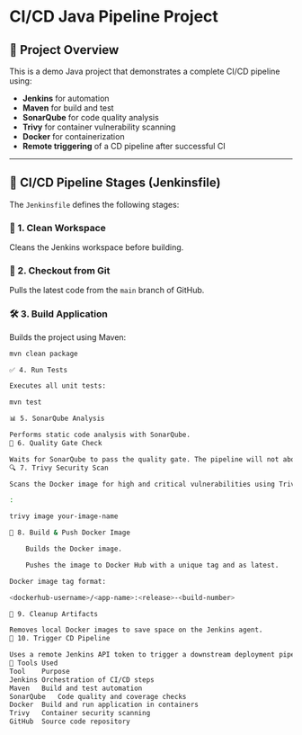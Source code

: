 # CI/CD Java Pipeline Project

## 📌 Project Overview

This is a demo Java project that demonstrates a complete CI/CD pipeline using:

- **Jenkins** for automation
- **Maven** for build and test
- **SonarQube** for code quality analysis
- **Trivy** for container vulnerability scanning
- **Docker** for containerization
- **Remote triggering** of a CD pipeline after successful CI

---


## 🚀 CI/CD Pipeline Stages (Jenkinsfile)

The `Jenkinsfile` defines the following stages:

### 🧹 1. Clean Workspace
Cleans the Jenkins workspace before building.

### 🧬 2. Checkout from Git
Pulls the latest code from the `main` branch of GitHub.

### 🛠 3. Build Application
Builds the project using Maven:
```bash
mvn clean package

✅ 4. Run Tests

Executes all unit tests:

mvn test

📊 5. SonarQube Analysis

Performs static code analysis with SonarQube.
🛑 6. Quality Gate Check

Waits for SonarQube to pass the quality gate. The pipeline will not abort if the gate fails (this is configurable).
🔍 7. Trivy Security Scan

Scans the Docker image for high and critical vulnerabilities using Trivy

:

trivy image your-image-name

🐳 8. Build & Push Docker Image

    Builds the Docker image.

    Pushes the image to Docker Hub with a unique tag and as latest.

Docker image tag format:

<dockerhub-username>/<app-name>:<release>-<build-number>

🧽 9. Cleanup Artifacts

Removes local Docker images to save space on the Jenkins agent.
🚀 10. Trigger CD Pipeline

Uses a remote Jenkins API token to trigger a downstream deployment pipeline (GitOps-style).
🧰 Tools Used
Tool	Purpose
Jenkins	Orchestration of CI/CD steps
Maven	Build and test automation
SonarQube	Code quality and coverage checks
Docker	Build and run application in containers
Trivy	Container security scanning
GitHub	Source code repository

